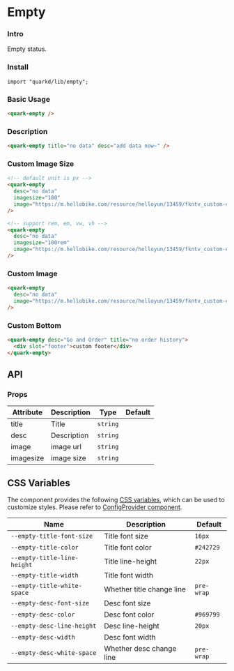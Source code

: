 # Empty

### Intro

Empty status.

### Install

```tsx
import "quarkd/lib/empty";
```

### Basic Usage

```html
<quark-empty />
```

### Description

```html
<quark-empty title="no data" desc="add data now~" />
```

### Custom Image Size

```html
<!-- default unit is px -->
<quark-empty
  desc="no data"
  imagesize="100"
  image="https://m.hellobike.com/resource/helloyun/13459/fkntv_custom-empty-image.png"
/>

<!-- support rem, em, vw, vh -->
<quark-empty
  desc="no data"
  imagesize="100rem"
  image="https://m.hellobike.com/resource/helloyun/13459/fkntv_custom-empty-image.png"
/>
```

### Custom Image

```html
<quark-empty
  desc="no data"
  image="https://m.hellobike.com/resource/helloyun/13459/fkntv_custom-empty-image.png"
/>
```

### Custom Bottom

```html
<quark-empty desc="Go and Order" title="no order history">
  <div slot="footer">custom footer</div>
</quark-empty>
```

## API

### Props

| Attribute | Description | Type     | Default |
| --------- | ----------- | -------- | ------- |
| title     | Title       | `string` |         |
| desc      | Description | `string` |         |
| image     | image url   | `string` |         |
| imagesize | image size  | `string` |         |

## CSS Variables

The component provides the following [CSS variables](https://developer.mozilla.org/zh-CN/docs/Web/CSS/Using_CSS_custom_properties), which can be used to customize styles. Please refer to [ConfigProvider component](#/zh-CN/guide/theme).

| Name                        | Description               | Default    |
| --------------------------- | ------------------------- | ---------- |
| `--empty-title-font-size`   | Title font size           | `16px`     |
| `--empty-title-color`       | Title font color          | `#242729`  |
| `--empty-title-line-height` | Title line-height         | `22px`     |
| `--empty-title-width`       | Title font width          |
| `--empty-title-white-space` | Whether title change line | `pre-wrap` |
| `--empty-desc-font-size`    | Desc font size            |
| `--empty-desc-color`        | Desc font color           | `#969799`  |
| `--empty-desc-line-height`  | Desc line-height          | `20px`     |
| `--empty-desc-width`        | Desc font width           |
| `--empty-desc-white-space`  | Whether desc change line  | `pre-wrap` |
